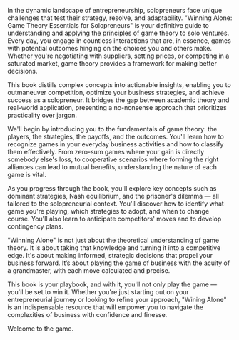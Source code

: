 In the dynamic landscape of entrepreneurship, solopreneurs face unique challenges that test their strategy, resolve, and adaptability. "Winning Alone: Game Theory Essentials for Solopreneurs" is your definitive guide to understanding and applying the principles of game theory to solo ventures. Every day, you engage in countless interactions that are, in essence, games with potential outcomes hinging on the choices you and others make. Whether you're negotiating with suppliers, setting prices, or competing in a saturated market, game theory provides a framework for making better decisions.

This book distills complex concepts into actionable insights, enabling you to outmaneuver competition, optimize your business strategies, and achieve success as a solopreneur. It bridges the gap between academic theory and real-world application, presenting a no-nonsense approach that prioritizes practicality over jargon.

We'll begin by introducing you to the fundamentals of game theory: the players, the strategies, the payoffs, and the outcomes. You'll learn how to recognize games in your everyday business activities and how to classify them effectively. From zero-sum games where your gain is directly somebody else's loss, to cooperative scenarios where forming the right alliances can lead to mutual benefits, understanding the nature of each game is vital.

As you progress through the book, you'll explore key concepts such as dominant strategies, Nash equilibrium, and the prisoner's dilemma — all tailored to the solopreneurial context. You'll discover how to identify what game you're playing, which strategies to adopt, and when to change course. You'll also learn to anticipate competitors' moves and to develop contingency plans.

"Winning Alone" is not just about the theoretical understanding of game theory. It is about taking that knowledge and turning it into a competitive edge. It's about making informed, strategic decisions that propel your business forward. It’s about playing the game of business with the acuity of a grandmaster, with each move calculated and precise.

This book is your playbook, and with it, you'll not only play the game — you'll be set to win it. Whether you're just starting out on your entrepreneurial journey or looking to refine your approach, "Wining Alone" is an indispensable resource that will empower you to navigate the complexities of business with confidence and finesse.

Welcome to the game.
